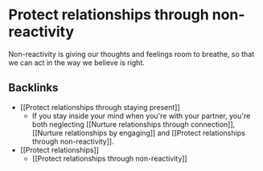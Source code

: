 # Protect relationships through non-reactivity
Non-reactivity is giving our thoughts and feelings room to breathe, so that we can act in the way we believe is right.

## Backlinks
* [[Protect relationships through staying present]]
	* If you stay inside your mind when you're with your partner, you're both neglecting [[Nurture relationships through connection]], [[Nurture relationships by engaging]] and [[Protect relationships through non-reactivity]].
* [[Protect relationships]]
	* [[Protect relationships through non-reactivity]]

<!-- #Life -->

<!-- {BearID:777A5D6D-9512-407C-AE28-1F447E73830C-15756-0000130437BDC678} -->
